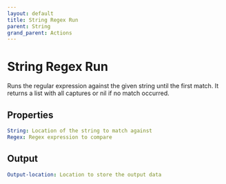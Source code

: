 ```yaml
---
layout: default
title: String Regex Run
parent: String
grand_parent: Actions
---
```

# String Regex Run
Runs the regular expression against the given string until the first match. It returns a list with all captures or nil if no match occurred.

## Properties
```yaml
String: Location of the string to match against
Regex: Regex expression to compare
```

## Output
```yaml
Output-location: Location to store the output data
```
